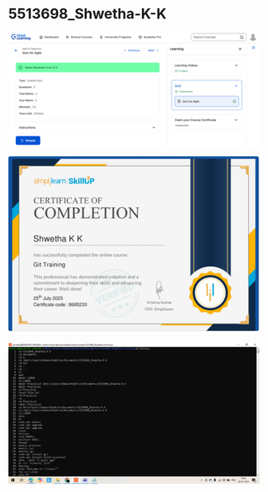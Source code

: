 # 5513698_Shwetha-K-K


![Agile Certificate](SDLC/Agile%20for%20Beginners%20-%20Certificate.png)

![Git Certificate](GIT/Certificates/GIT_Certificate.jpg)

![Linux History SS](LINUX/Practices/History_SS.png)

